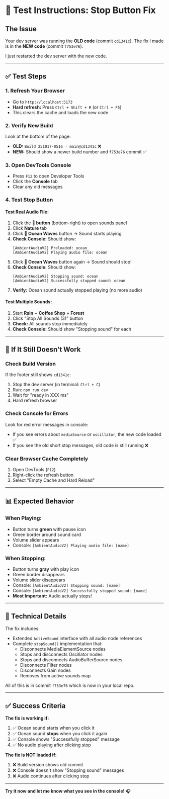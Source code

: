 # 🧪 Test Instructions: Stop Button Fix

## The Issue

Your dev server was running the **OLD code** (commit `cd1341c`). The fix I made is in the **NEW code** (commit `f753e76`).

I just restarted the dev server with the new code.

---

## ✅ Test Steps

### 1. Refresh Your Browser
- Go to `http://localhost:5173`
- **Hard refresh:** Press `Ctrl + Shift + R` (or `Ctrl + F5`)
- This clears the cache and loads the new code

### 2. Verify New Build
Look at the bottom of the page:
- **OLD:** `Build 251017-0516 · main@cd1341c` ❌
- **NEW:** Should show a newer build number and `f753e76` commit ✅

### 3. Open DevTools Console
- Press `F12` to open Developer Tools
- Click the **Console** tab
- Clear any old messages

### 4. Test Stop Button

#### Test Real Audio File:
1. Click the **🎵 button** (bottom-right) to open sounds panel
2. Click **Nature** tab
3. Click **🌊 Ocean Waves** button → Sound starts playing
4. **Check Console:** Should show:
   ```
   [AmbientAudioV2] Preloaded: ocean
   [AmbientAudioV2] Playing audio file: ocean
   ```
5. Click **🌊 Ocean Waves** button again → Sound should stop!
6. **Check Console:** Should show:
   ```
   [AmbientAudioV2] Stopping sound: ocean
   [AmbientAudioV2] Successfully stopped sound: ocean
   ```
7. **Verify:** Ocean sound actually stopped playing (no more audio)

#### Test Multiple Sounds:
1. Start **Rain** + **Coffee Shop** + **Forest**
2. Click "Stop All Sounds (3)" button
3. **Check:** All sounds stop immediately
4. **Check Console:** Should show "Stopping sound" for each

---

## 🐛 If It Still Doesn't Work

### Check Build Version
If the footer still shows `cd1341c`:
1. Stop the dev server (in terminal: `Ctrl + C`)
2. Run: `npm run dev`
3. Wait for "ready in XXX ms"
4. Hard refresh browser

### Check Console for Errors
Look for red error messages in console:
- If you see errors about `mediaSource` or `oscillator`, the new code loaded ✅
- If you see the old short stop messages, old code is still running ❌

### Clear Browser Cache Completely
1. Open DevTools (`F12`)
2. Right-click the refresh button
3. Select "Empty Cache and Hard Reload"

---

## 📊 Expected Behavior

### When Playing:
- Button turns **green** with pause icon
- Green border around sound card
- Volume slider appears
- Console: `[AmbientAudioV2] Playing audio file: [name]`

### When Stopping:
- Button turns **gray** with play icon  
- Green border disappears
- Volume slider disappears
- Console: `[AmbientAudioV2] Stopping sound: [name]`
- Console: `[AmbientAudioV2] Successfully stopped sound: [name]`
- **Most Important:** Audio actually stops!

---

## 🔧 Technical Details

The fix includes:
- Extended `ActiveSound` interface with all audio node references
- Complete `stopSound()` implementation that:
  - Disconnects MediaElementSource nodes
  - Stops and disconnects Oscillator nodes
  - Stops and disconnects AudioBufferSource nodes
  - Disconnects Filter nodes
  - Disconnects Gain nodes
  - Removes from active sounds map

All of this is in commit `f753e76` which is now in your local repo.

---

## ✅ Success Criteria

**The fix is working if:**
1. ✅ Ocean sound starts when you click it
2. ✅ Ocean sound **stops** when you click it again
3. ✅ Console shows "Successfully stopped" message
4. ✅ No audio playing after clicking stop

**The fix is NOT loaded if:**
1. ❌ Build version shows old commit
2. ❌ Console doesn't show "Stopping sound" messages
3. ❌ Audio continues after clicking stop

---

**Try it now and let me know what you see in the console!** 🎧

